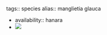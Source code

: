 tags:: species
alias:: manglietia glauca

- availability:: hanara
- ![](https://peach-geographical-bat-397.mypinata.cloud/ipfs/QmcVM6d4KgXY4ZQzdXXaJmBzmT5NZCEGUU19HEXR5rZSGT)